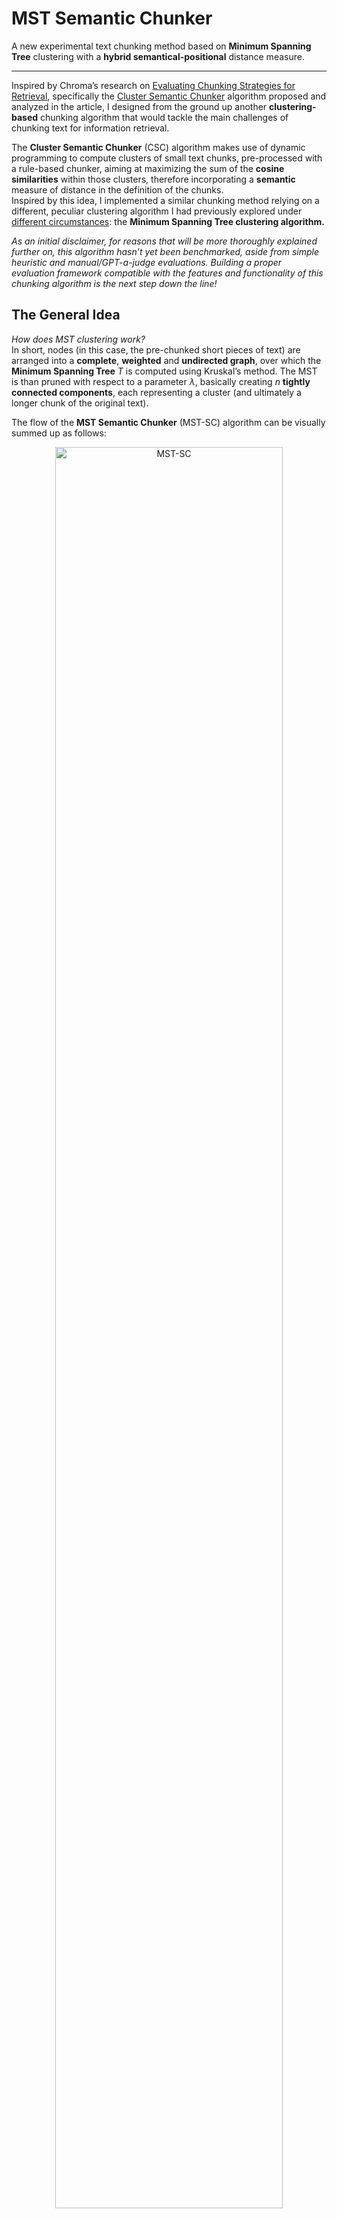 # MST Semantic Chunker

A new experimental text chunking method based on **Minimum Spanning Tree** clustering with a **hybrid semantical-positional** distance measure.

---
Inspired by Chroma’s research on [Evaluating Chunking Strategies for Retrieval](https://research.trychroma.com/evaluating-chunking), specifically the [Cluster Semantic Chunker](https://github.com/brandonstarxel/chunking_evaluation/blob/main/chunking_evaluation/chunking/cluster_semantic_chunker.py) algorithm proposed and analyzed in the article, I designed from the ground up another **clustering-based** chunking algorithm that would tackle the main challenges of chunking text for information retrieval.  

The **Cluster Semantic Chunker** (CSC) algorithm makes use of dynamic programming to compute clusters of small text chunks, pre-processed with a rule-based chunker, aiming at maximizing the sum of the **cosine similarities** within those clusters, therefore incorporating a **semantic** measure of distance in the definition of the chunks.  
Inspired by this idea, I implemented a similar chunking method relying on a different, peculiar clustering algorithm I had previously explored under [different circumstances](https://github.com/Haruno19/scikit-cautious): the **Minimum Spanning Tree clustering algorithm.** 

*As an initial disclaimer, for reasons that will be more thoroughly explained further on, this algorithm hasn’t yet been benchmarked, aside from simple heuristic and manual/GPT-a-judge evaluations. Building a proper evaluation framework compatible with the features and functionality of this chunking algorithm is the next step down the line!*  

## The General Idea
*How does MST clustering work?*   
In short, nodes (in this case, the pre-chunked short pieces of text) are arranged into a **complete**, **weighted** and **undirected graph**, over which the **Minimum Spanning Tree** $T$ is computed using Kruskal’s method. The MST is than pruned with respect to a parameter $\lambda$, basically creating $n$ **tightly connected components**, each representing a cluster (and ultimately a longer chunk of the original text).  
  
The flow of the **MST Semantic Chunker** (MST-SC) algorithm can be visually summed up as follows:  
<p align="center">
<img width="85%" alt="MST-SC" src="https://github.com/user-attachments/assets/cfff0f3c-a38a-4dec-b145-5be217cb1e4b" />
</p>
The main innovation the MST-SC algorithm aims to introduce however, is its unique **distance measure** used to calculate the weights of the graph’s edges.   
  
The distance measure is the “core” of any clustering algorithm, arguably even more fundamental than the structure of the algorithm itself.   
Measuring distance between chunks of text is notoriously difficult, as there’s no *quick and easy* definition that’s universally accepted or qualifiable as true. Especially in the context of **RAG** systems, when splitting text into smaller chunks, it’s beneficial to consider not only the surface-level syntax and textual delimiters, but also integrating a semantic measure to ensure semantically close paragraphs aren’t split apart, boosting the context retrieval’s performance and effectiveness.   
  
Integrating two such metrics into a single cohesive and consistent measure can be tricky, and Chroma’s CSC algorithm achieves pretty good results with its approach.
In the pursuit of achieving similar capabilities, MST-SC implements an **experimental and tunable distance measure** that incorporates **semantic distance** as well as **positional bias** into one single distance function.  

### Version 2 (Claude ver.)
Leveraging the help of Anthropic's **Claude**, the first major version upgrade of this algorithm came about, featuring much better adaptability over a much wider variety of documents, introducing an automatic tuning process to dynamycally adjust the way the distance measure is calculated based on the input's intrisic characteristics.
  
*(Refer to the corresponding paragraph in the “**In Details…**” section for a more specific and in depth overview of how this measure is defined and computed)*  

## Installation & Usage
To install and test MST-SC’s chunking performance on your own documents, simply `clone` this repository, install its dependencies, and run the `main.py` script (making sure it’s pointing to the correct input file).   
  
The dependencies of MST-SC are listed in the `requirements.txt` file:  
```
sentence_transformers
transformers
scipy
```
It’s also necessary to download the `jina_text_segmenter.py` open source script by [Martijn Schouten](https://gist.github.com/MeMartijn/8d66a181f32304de9c07c2529649c35b#file-jina_text_segmenter-py-L70) and place it in the root folder of the repo (or alternatively, build your own rule-based pre-chunker).   
  
Out of the box, the embedding model used by MST-SC is [Qwen/Qwen3-Embedding-0.6B](https://huggingface.co/Qwen/Qwen3-Embedding-0.6B), but it can be changed to your preferred model by changing the `EmbeddingFunction` class in `embedding_function.py` accordingly.  
  
Included in this repo, there’s also a demo markdown input file and its corresponding chunked output. The original document is a collection of (likely poorly-written) notes I recovered from my old high-school folder, parsed into `.md` from a `.docx` file with *Microsoft*’s [markitdown](https://github.com/microsoft/markitdown), which I found surprisingly handy and fitting for this use case.   
Other documents I tested the MST-SC algorithm with (and used as an empirical basis to manually adjust the tunable parameters) include other old notes of mine on different subjects, written in Italian like the demo sample, as well as a handful of *ad-hoc* files written in English by *ChatGPT-4o*.  
  
## In Details…  
  
### Rule-Based Pre-Chunking
As stated above, the rule-based pre-chunking operation is handled entirely by the [Jina AI Text Segmenter](https://gist.github.com/MeMartijn/8d66a181f32304de9c07c2529649c35b) by Martijn Schouten.   
  
MST-SC works best which **highly separated short chunks** as its input, therefore the main objective of this step is to split the input text into **many short chunks** to then feed the clustering algorithm. I found Martijn Schouten’s segmenter to empirically perform the best, but if you want to test the chunking algorithm with another pre-chunker (or you own, custom-built one), I suggest you evaluate its output first and compare it with *Jina Segmenter*’s, to ensure the degree of separation it achieves is comparable.  

### MST Clustering
The process clustering the pre-chunked input text into larger, semantically and locally tight final chunks through MST ordering and pruning, relies pretty much entirely on standard procedures.   
  
To avoid repeating multiple times throughout the algorithm costly operations like chunk embedding, MST-SC relies on a few internal structures, over which it performs its computations.  
- `self.chunks` is of type `list[str]`, and contains the pre-processed input chunks.  
- `self.embeds` is a list of the same length of `self.chunks`, and stores for each chunk its embedding at the corresponding index.  
- `self.token_lengths` analogously store the token length of each chunk at its corresponding index.   
- `indices` is a “symbolic” list, used mainly for clarity of notation, over which the MST and the related operations are computed. As the name suggests, each of its elements is a simple `int` index, that represents the corresponding chunk in `self.chunks` or `self.embeds`, or `self.token_lengths`.  
  
Upon computing the distance matrix, which in itself describes the entire graph, the standard **Kruskal’s Minimum Spanning Tree** method is computer over the graph, with custom `union` and `find` functions (whereas the `union_cut` function is specially implemented to derive the connected components at the end).   
  
Of the resulting tree, only the edges whose weight is **smaller or equal** than the `self.lmbd` $\lambda$ parameter are joined when creating the connected components that will later be treated as the output chunks. The intuition is that cutting the edges that connect nodes *(input chunks)* whose distance is **higher** than the *lambda* threshold, will result in multiple **connected components** where the average **intra-node distance** is arbitrarily low, meaning the components are **tightly** connected, or *“fit well together”* (in respect to the distance metric).  

### Distance Matrix Optimization
On a more practical note, the major drawback of this chunking (and clustering) algorithm lies in the computation of the **pairwise distance matrix**, the matrix which contains the distances from each node to the others, basically defining the input weighted graph.   
```python
edges = []
for i in range(len(indices)):
	for j in range(len(indices)):
		u, v = indices[i], indices[j]
		d = self.distance(u, v)
		edges.append((d, u, v))
``` 
   
A very intuitive and straightforward initial optimization for this process is to avoid calculating redundant and useless distances. By nature, the distance matrix over an **undirected**, **weighted** and **complete graph** (like this one) is **symmetric**, and null (i.e. equal to $0$) over the **main diagonal**.   
  
By computing only the **upper triangle** of the matrix (as opposed to the lower triangle, which would break the sequentiality of the input chunks, a fundamental property in the computation of the distance measure as we’ll see in the sections below), while still achieving an asymptotic complexity of $O(n^2)$, we’re able to cut down the operations count to $\frac{n(n-1)}{2}$, effectively reducing it by half.   
```python
edges = []
for i in range(len(indices)):
	for j in range(i + 1, len(indices)):
		u, v = indices[i], indices[j]
		d = self.distance(u, v)
		edges.append((d, u, v))
```
  
Another non-trivial optimization we can implement is actually dictated by the semantics of the distance function. Further details on this concept will be discussed later on, but in a nutshell, nodes *(chunks)* that are positionally too far apart from each other (say, the *3rd* and the *26th* paragraphs of the input document), will ultimately **not** going to be clustered together, in order to (loosely) adhere to a locality and sequentiality principle.   

What this means effectively, is that the exact value of their distance is inconsequential to core steps of the algorithm (as it’ll turn out to be **significantly higher** than the *lambda* threshold anyways). Therefore, skipping the distance calculation of the values that are arbitrarily too far apart, significantly lowers the operations count.   
  
#### Adaptive Distance Threshold
Version 2 introduces an **adaptive distance threshold** that scales with document characteristics. Instead of a fixed threshold, the algorithm now calculates:
```python
base_threshold = 5
scaling_factor = 0.03
distance_threshold = max(base_threshold, int(len(self.chunks) * scaling_factor))
```

This means that for **longer documents** with more chunks, the algorithm will consider a wider range of chunk pairs for potential clustering, while shorter documents maintain tighter positional constraints. This adaptive approach helps balance **computational efficiency** with **clustering quality** across documents of varying lengths.

### Document Characteristics Analysis
Version 2 introduces a **pre-computation step** that analyzes the document's intrinsic characteristics to adapt the distance function parameters accordingly. This analysis computes two key metrics, the **semantic density** and the **structural fragmentation** of the document.

#### Semantic Density
The **semantic density** measures how semantically coherent and consistenr the document is overall:
```python
self.semantic_density = 1 - np.mean(similarities_for_density)
```
A **higher semantic density** indicates that chunks within the document are generally more semantically similar to each other, suggesting a focused, coherent document. A **lower semantic density** indicates more diverse content with chunks covering disparate topics.

#### Structural Fragmentation
The **fragmentation** metric measures how broken up the document structure is:
```python
short_chunks = sum(1 for length in self.token_lengths if length < np.mean(self.token_lengths)*1.55)
self.fragmentation = short_chunks / len(self.chunks)
```
**Higher fragmentation** indicates many short chunks (headers, bullet points, brief paragraphs), while **lower fragmentation** suggests more uniform, substantial chunks.

### Chunk-Merging Problem
Another core (albeit purely “syntactical”) step of the MST-SC algorithm is the transformation of clusters *(connected components)* into the output chunks.  
  
Depending on the specifics of the pre-chunker, input chunks might be **shorter** or **longer**. Anyhow, while the final objective is to find an ultimately consistent balance inherent to the algorithm’s tunable parameters, if not artificially enforced, there’s no **direct control** over the length of the single final output chunk.   
  
Ideally, once the MST clustering computes the connected components, each consisting of a set of **unique** and tight **input** chunks, merging those chunks into a bigger piece of text without any ulterior overhead or logic, would be enough to effectively create the final output chunks. However, to ensure the final chunks don’t “*explode*” in length, a `max_tokens` **tunable** parameter (by default set to `400`) is available as a parameter passed to the `_merge_chunks_from_components()` function.  
This ensures the chunks resulting of MST-SC don’t go over `400` tokens in length. In case combining the input chunks in a connected component exceeds this limit, the the chunk is simply **truncated** and split in two separate output chunks (similarly to the behavior of Chroma’s CSC algorithm under comparable circumstances).   
  
Given this limitation, it’s even more important to use a **quality pre-chunker** that would split the input text in **many**, **short** chunks.   
  
### Experimental Distance Measure  
As mentioned before, the **distance measure** is ultimately the core innovation of this algorithm. As of Version 2, the stability and adaptability of the distance function has increased significantly, producing much better results over a relatively varied set of documents.
  
The **main goal** with this measure is to incorporate a **semantical metric**, like *cosine similarity*, with a more often used **positional/sequential metric**. 
From a very high-level perspective, this means that the objective of this distance measure is to determine how “*distant*” two chunks of text from an input document are, balancing **how similar in content they are** *(semantical distance)* with **how close or far apart they are within the document** *(positional distance)*. 
  
Abstractly speaking, while not rigorously proven yet, this *should* improve the consistency and coherence of the chunks that will eventually be possibly retieved by a RAG system and prompted to an LLM as further context for a user query. 
    
Next, I'd like to dive into the details of how I designed the distance measure to reflect the high-level characteristics described above.   
  
#### The Overall Metric
Given two text chunks `a` and `b`, the distance between them is defined by the **linear combination** of three factors, each weighed by their respective weight:  
  
$$  
\text{distance}(a,b) = \text{semantic-distance}(a,b)\times w_1 + \text{positional-penalty}(a,b)\times w_2 + \text{vicinity-reward}(a,b)\times w_3  
$$
  
Each of this component —**Semantic Distance**, **Positional Penalty**, and **Vicinity Reward**— has a clearly defined conceptual meaning and motivation, that will be analyzed and explained in the following sections.   

#### Semantic Distance  
The base metric of this distance measure is the **cosine** (dis-)**similarity**, a semantic distance metric. In Version 2, this value is **pre-computed** and cached for efficiency:
```python
# Pre-computed and stored in self.cosine_matrix during initialization
semantic_distance = self.cosine_matrix[(a,b)]
```  
  
As for **why** this metric is used as a base for the entire measure, has mainly to do with the main ambition of this chunker: creating **semantically tight** chunks of the original text to help the retrieval process bring up consistently useful contextual information.  
  
#### Positional Penalty
The concept of a **positional penalty** arises from the need to take into account the sequentiality of chunks (mainly paragraphs) within a document, in relation to how humans use to parse them.   
  
While it’s preferable to have paragraphs focused on the **same topics** clustered together in a single chunk, it often happens that the embedding might not represent with high-enough precision the **surroundings** of the main topic being discussed in a paragraph.   
What this means practically, is that paragraphs that may result in semantically similar embeddings, will likely not bring up **relevantly consistent** information if they’re found at **largely distant positions** within the document.   

This **positional penalty** term is therefore designed to make the base semantic distance larger the more the chunks are far apart in terms of position within the document.   
It relies on a scalar and tunable parameter $\gamma$, that pretty much like every other parameter in this code at the moment, has been adjusted empirically, to the value of `0.0275`.  
```python
gamma = 0.0275 #scale factor for positional penalty
```
  
The **sequential distance** of chunks `a` and `b` is calculated with a simple subtraction of their values, which are in fact the **indices** of the input chunks, and conveniently represent their **position** within the document (i.e. `a = 4` means chunk `a` is the 5th chunk in the input document).   
```python
sequential_distance = abs(a - b)
```  
  
Version 2 introduces a **refined positional penalty calculation** that provides more nuanced control over how distance affects clustering:
```python
penalty = gamma * sequential_distance * np.log(1 + sequential_distance/2)
```

This new formulation combines **linear** and **logarithmic** components:
- The **linear term** (`gamma * sequential_distance`) ensures that penalty increases proportionally with distance
- The **logarithmic term** (`np.log(1 + sequential_distance/2)`) provides a **gentle acceleration** that grows more slowly for very distant chunks

**Compared to the original exponential function**, this new approach:
- **Starts more gently**: For nearby chunks (distance 1-3), the penalty is much smaller than the exponential version
- **Grows more predictably**: The logarithmic component prevents the penalty from exploding for moderately distant chunks
- **Maintains separation**: Still effectively prevents very distant chunks from being clustered together
- **Better balance**: Allows the semantic component to have more influence in medium-distance decisions

This results in **more nuanced clustering decisions** where moderately distant but semantically related chunks can still be considered for clustering, while maintaining the principle that very distant chunks should not be grouped together.

#### Vicinity Reward  
The third and last component of this custom distance measure is the more **arbitrary** and **biased** one, but for good reasons.  
  
Originally, the distance function was only composed of the **base semantic metric** and the **positional penalty** previously discussed. It was empirically noticed however, that semantically distant but **sequentially close and short** chunks —like *bullet list items* and even *headers* from their *immediately following paragraph*— where very often split apart in many, very short micro-chunks.   
  
This behavior is highly undesirable, as a potential RAG system making use of this chunking algorithm to store its contextual data, will likely end up retrieving this short chunks —like bullet list items or headers— with very high similarity scores to the user's query, but due to their shortness and inherent lack of relevant information, they will effectively be of very low to null utility in providing the LLM with the further context it needs and expects to retrieve.   
  
Thus, the idea of a **vicinity reward** was introduced, to **artificially encourage** the clustering algorithm to put in the same connected component, regardless of their semantic distance, the two chunks `a` and `b`, when the following specific two cases occur:  
1. Chunks `a` and `b` are arbitrarily **short** in terms of tokens, and arbitrarily **sequentially close** together'; the *bullet list case*.   
2. Chunk `a` is arbitrarily **short** and `b` follows immediately after `a`; the *header—paragraph* case.  
  
Given the **arbitrariness** of these two situations, the computation of the **vicinity reward** relies on many **tunable parameters**, all currently empirically adjusted as follows:  
```python
min_len = 5 # minimum length of a chunk (in tokens)
short_threshold = 80 # how short is a "short" chunk (in tokens)
long_term_window = 2 # how far apart chunks are still considered close
immediate_window = 1 # used for case 2 (the header case)
vicinity_reward = 0.275 # scaling factor of the bullet list bias
heading_reward = 0.85 # scaling factor of the header-paragraph bias
```
  
The **length** of each chunk is retrieved from the `self.token_length` list populated in the initialization fase of the algorithm. A "*safety measure*" to avoid length values potentially being set to $0$ (or an excessively small value) is implemented with the `max` function.  
```python
len_a = max(self.token_lengths[a], min_len) 
len_b = max(self.token_lengths[b], min_len)

reward = 0 # reward by default is 0, if neither of the two cases occur
```  
  
The two cases are then handled **sequentially**, starting with case 1. Both conditions can be `True` at once; in this case, the reward granted to the *header — paragraph* case is even **larger**.   
Analogously to the positional penalty calculation, the **vicinity reward** too is described through a **non-linear function**.   
```python
#case 1
if sequential_distance <= long_term_window:
	if len_a < short_threshold and len_b < short_threshold:
		reward -= vicinity_reward * np.exp(-min(len_a, len_b) 
				  / short_threshold)
#case 2
if sequential_distance == immediate_window:
	if len_a < short_threshold:
		reward -= heading_reward * np.exp(-len_a / short_threshold)
```  
  
It's important to note that, given its *distance shrinking* role, the **vicinity reward**, when applicable, is a **negative** value.  
  
*(Note: it's important for the second case specifically that chunk `a` comes sequentially before chunk `b`, as the goal is to encourage the clustering algorithm to join the header with its immediately **following** paragraph, and not the header with its immediately **preceding** paragraph. In fact, in both of those cases, the `sequential_distance == immediate_window` condition will be `True`. In this sense, it's essential to compute the **upper** triangle of the distance matrix as opposed to the bottom one when performing the optimization step).*  
  
#### Adaptive Weights
Version 2 introduces **dynamic weight calculation** based on the document's characteristics, replacing the fixed weights of Version 1. The weights are now calculated as:

```python
self.semantic_weight = 0.85 + (self.semantic_density * 0.75)
self.locality_weight = 0.20 + np.exp(-0.25 * self.semantic_density - 0.5 * self.fragmentation)
self.vicinity_weight = 0.125 + 0.60 * np.exp((self.fragmentation - 0.8) * 0.85)
```

**Semantic Weight** adaptation:
- **Higher semantic density** → **Higher semantic weight**: When the document is more semantically coherent, the semantic distance becomes more reliable and influential
- **Lower semantic density** → **Lower semantic weight**: When content is diverse, semantic similarity becomes less trustworthy as a clustering criterion

**Locality Weight** adaptation:
- **Higher semantic density** → **Lower locality weight**: When chunks are semantically similar, positional constraints can be relaxed
- **Higher fragmentation** → **Lower locality weight**: When the document is fragmented, strict positional penalties would prevent beneficial clustering of related fragments
- **Lower semantic density + Lower fragmentation** → **Higher locality weight**: When content is diverse but well-structured, positional information becomes more important

**Vicinity Weight** adaptation:
- **Higher fragmentation** → **Higher vicinity weight**: Documents with many short chunks benefit more from vicinity rewards to group headers with content
- **Lower fragmentation** → **Lower vicinity weight**: Documents with uniform chunk sizes need less artificial clustering encouragement

This adaptive weighting system allows the algorithm to **automatically adjust** its behavior based on the document's structure and content characteristics, leading to more appropriate chunking decisions across different document types.

The final calculation uses these dynamic weights:
```python
true_dist = (semantic_distance * self.semantic_weight + 
             penalty * self.locality_weight + 
             reward * self.vicinity_weight)
```

The many hard-coded values in these calculations are the result of extensive testing over a suite of documents with different characteristics; the values were empirically adjusted to produces the best results over all the documents.

#### Lambda - Adaptive Threshold Calculation
Version 2 significantly improves the lambda calculation to be more adaptive to different document types and characteristics.

The lambda parameter, `self.lmbd`, determines the **granularity** of the clustering by setting the threshold for which edges in the minimum spanning tree are retained. A **smaller lambda** results in **finer granularity** (more, smaller chunks), while a **larger lambda** results in **coarser granularity** (fewer, larger chunks).

The new adaptive calculation is:
```python
distances = [d for d, _, _ in edges]
alpha = 1.8 * np.mean(distances) + 0.85
self.lmbd = np.mean(distances) ** alpha * np.exp(-0.15 / np.mean(distances))
```

**Alpha Calculation**:
The alpha parameter is now **dynamically computed** based on the mean distance of the document:
- **Higher mean distances** → **Higher alpha**: When chunks are generally more distant from each other, a higher alpha creates a more aggressive exponential curve
- **Lower mean distances** → **Lower alpha**: When chunks are generally closer, a gentler exponential curve is used

**Lambda Calculation Components**:
1. **Base component**: `np.mean(distances) ** alpha` - This creates the primary exponential relationship
2. **Correction factor**: `np.exp(-0.15 / np.mean(distances))` - This exponential correction provides:
   - **Gentle reduction** for documents with higher mean distances
   - **Minimal impact** for documents with lower mean distances

**Behavior across document types**:
- **Semantically tight documents** (low mean distances): Lambda is calculated more conservatively to avoid over-clustering
- **Semantically diverse documents** (high mean distances): Lambda is calculated more aggressively to ensure meaningful clusters form despite higher distances
- **Fragmented documents**: The correction factor helps balance the competing needs of clustering related fragments while maintaining appropriate granularity
  
## Possible Future Developments
Version 2 features a significantly stronger adaptability across a much wider variety of documents. This addresses one of the main drawbacks from the original version, making MST-SC remarkably more effective for a real-world use case.  
  
The next big step forward would therefore be a proper evaluation of its capabilies, in comparison to other currently widespread chunking strategies. As it was the case for Version 1, current evaluation techiques and suites aren't able to meaningfully evaluate MST-SC due to its intrisic feature of producing chunks that aren't strictly sub-strings of the original documents, but instead re-arranged pieces to form semantically tight chunks.  
Building a strucutred, effective and un-biased evaluation framework will be the next major step in this research. 